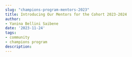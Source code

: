 ```yaml
---
slug: "champions-program-mentors-2023"
title: Introducing Our Mentors for the Cohort 2023-2024
author:
- Yanina Bellini Saibene
date: '2023-11-24'
tags:
- community
- champions program
description: 
---
```


